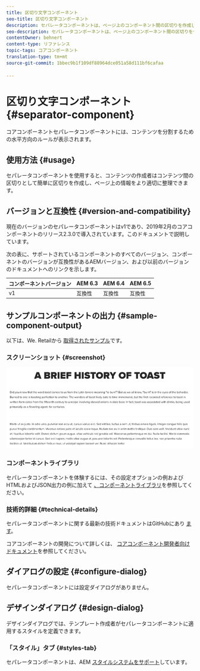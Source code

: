 ```yaml
---
title: 区切り文字コンポーネント
seo-title: 区切り文字コンポーネント
description: セパレータコンポーネントは、ページ上のコンポーネント間の区切りを作成します
seo-description: セパレータコンポーネントは、ページ上のコンポーネント間の区切りを作成します
contentOwner: behnert
content-type: リファレンス
topic-tags: コアコンポーネント
translation-type: tm+mt
source-git-commit: 1bbec9b1f109df88964dce051a58d111bf6cafaa

---
```



# 区切り文字コンポーネント{#separator-component}

コアコンポーネントセパレータコンポーネントには、コンテンツを分割するための水平方向のルールが表示されます。

## 使用方法 {#usage}

セパレータコンポーネントを使用すると、コンテンツの作成者はコンテンツ間の区切りとして簡単に区切りを作成し、ページ上の情報をより適切に整理できます。

## バージョンと互換性 {#version-and-compatibility}

現在のバージョンのセパレータコンポーネントはv1であり、2019年2月のコアコンポーネントのリリース2.3.0で導入されています。このドキュメントで説明しています。

次の表に、サポートされているコンポーネントのすべてのバージョン、コンポーネントのバージョンが互換性があるAEMバージョン、および以前のバージョンのドキュメントへのリンクを示します。

| コンポーネントバージョン | AEM 6.3 | AEM 6.4 | AEM 6.5 |
|---|---|---|---|
| v1 | 互換性 | 互換性 | 互換性 |

## サンプルコンポーネントの出力 {#sample-component-output}

以下は、We. Retailから [取得されたサンプル](https://helpx.adobe.com/experience-manager/6-5/sites/developing/using/we-retail.html)です。

### スクリーンショット {#screenshot}

![](assets/screen_shot_2019-02-07at09.38.58.png)

### コンポーネントライブラリ

セパレータコンポーネントを体験するには、その設定オプションの例およびHTMLおよびJSON出力の例に加えて [、コンポーネントライブラリ](http://opensource.adobe.com/aem-core-wcm-components/library/separator.html)を参照してください。

### 技術的詳細 {#technical-details}

セパレータコンポーネントに関する最新の技術ドキュメントはGitHubにあり [ます](https://github.com/adobe/aem-core-wcm-components/blob/master/content/src/content/jcr_root/apps/core/wcm/components/separator/v1/separator)。

コアコンポーネントの開発について詳しくは、 [コアコンポーネント開発者向けドキュメント](developing.md)を参照してください。

## ダイアログの設定 {#configure-dialog}

セパレータコンポーネントには設定ダイアログがありません。

## デザインダイアログ {#design-dialog}

デザインダイアログでは、テンプレート作成者がセパレータコンポーネントに適用するスタイルを定義できます。

### 「スタイル」タブ {#styles-tab}

セパレータコンポーネントは、AEM [スタイルシステムをサポート](authoring.md#component-styling)しています。

